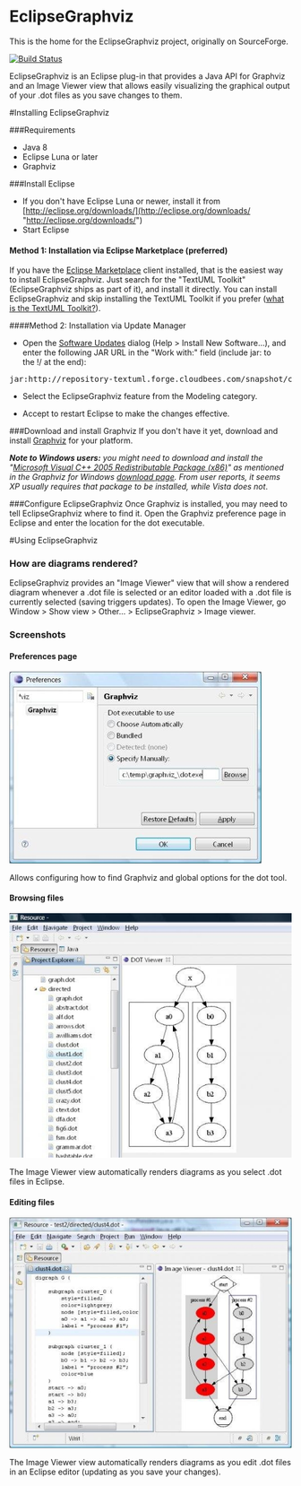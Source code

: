 # EclipseGraphviz #

This is the home for the EclipseGraphviz project, originally on SourceForge.

[![Build Status](https://textuml.ci.cloudbees.com/buildStatus/icon?job=eclipse-graphviz)](https://textuml.ci.cloudbees.com/job/eclipse-graphviz/)

EclipseGraphviz is an Eclipse plug-in that provides a Java API for Graphviz and an Image Viewer view that allows easily visualizing the graphical output of your .dot files as you save changes to them.

#Installing EclipseGraphviz

###Requirements

-   Java 8
-   Eclipse Luna or later
-   Graphviz

###Install Eclipse

-   If you don't have Eclipse Luna or newer, install it from
    [http://eclipse.org/downloads/](http://eclipse.org/downloads/ "http://eclipse.org/downloads/")
-   Start Eclipse

#### Method 1: Installation via Eclipse Marketplace (preferred)

If you have the [Eclipse
Marketplace](http://marketplace.eclipse.org/marketplace-client-intro "http://marketplace.eclipse.org/marketplace-client-intro")
client installed, that is the easiest way to install EclipseGraphviz. Just search for the "TextUML Toolkit" (EclipseGraphviz ships as part of it), and install it directly. You can install EclipseGraphviz and skip installing the TextUML Toolkit if you prefer ([what is the TextUML Toolkit?](http://abstratt.com/textuml)). 

####Method 2: Installation via Update Manager 
-   Open the [Software
    Updates](http://help.eclipse.org/stable/topic/org.eclipse.platform.doc.user/tasks/tasks-121.htm "http://help.eclipse.org/stable/topic/org.eclipse.platform.doc.user/tasks/tasks-121.htm")
    dialog (Help \> Install New Software...), and enter the following
    JAR URL in the "Work with:" field (include jar: to the !/ at the
    end):

<pre>jar:http://repository-textuml.forge.cloudbees.com/snapshot/com/abstratt/mdd/com.abstratt.mdd.oss.repository/2.1/com.abstratt.mdd.oss.repository-2.1.zip!/</pre>

-   Select the EclipseGraphviz feature from the Modeling category.

-   Accept to restart Eclipse to make the changes effective.


###Download and install Graphviz
If you don't have it yet, download and install
[Graphviz](http://graphviz.org/Download.php "http://graphviz.org/Download.php")
for your platform.

***Note to Windows users:** you might need to download and install the
"[Microsoft Visual C++ 2005 Redistributable Package
(x86)](http://www.microsoft.com/downloads/details.aspx?familyid=32bc1bee-a3f9-4c13-9c99-220b62a191ee&displaylang=en "http://www.microsoft.com/downloads/details.aspx?familyid=32bc1bee-a3f9-4c13-9c99-220b62a191ee&displaylang=en")"
as mentioned in the Graphviz for Windows [download
page](http://graphviz.org/Download_windows.php "http://graphviz.org/Download_windows.php").
From user reports, it seems XP usually requires that package to be
installed, while Vista does not*.

###Configure EclipseGraphviz
Once Graphviz is installed, you may need to tell EclipseGraphviz where to
find it. Open the Graphviz preference page in Eclipse and enter the
location for the dot executable.

#Using EclipseGraphviz

### How are diagrams rendered?

EclipseGraphviz provides an "Image Viewer" view that will show a
rendered diagram whenever a .dot file is selected or an editor loaded with a .dot file 
is currently selected (saving triggers updates). To open the Image Viewer, go Window
\> Show view \> Other... \> EclipseGraphviz \> Image viewer.

### Screenshots

#### Preferences page
![Preferences Page](images/preferences.jpg "Preferences Page")

Allows configuring how to find Graphviz and global options for the dot tool.

#### Browsing files
![Browsing dot files](images/browsing.jpg "Browsing dot files")

The Image Viewer view automatically renders diagrams as you select .dot files in Eclipse. 

#### Editing files
![Editing dot files](images/editing.jpg "Editing dot files")

The Image Viewer view automatically renders diagrams as you edit .dot files in an Eclipse editor (updating as you save your changes). 
